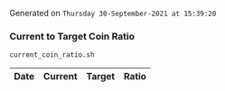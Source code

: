 Generated on `Thursday 30-September-2021 at 15:39:20`

### Current to Target Coin Ratio
`current_coin_ratio.sh`

Date|Current|Target|Ratio
---|---|---|---
